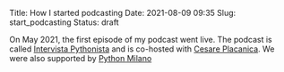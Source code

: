 Title: How I started podcasting
Date: 2021-08-09 09:35
Slug: start_podcasting
Status: draft

On May 2021, the first episode of my podcast went live. The podcast is called [Intervista Pythonista](http://intervistapythonista.com/) and is co-hosted with [Cesare Placanica](https://it.linkedin.com/in/cesare-placanica). We were also supported by [Python Milano]()
